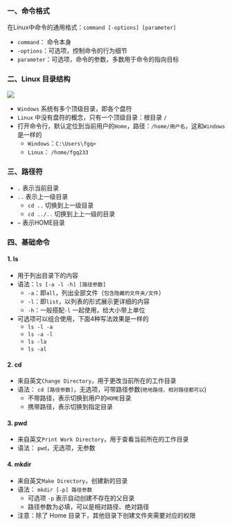 ### 一、命令格式
在Linux中命令的通用格式：`command [-options] [parameter]`
* `command`： 命令本身
* `-options`：可选项，控制命令的行为细节
* `parameter`：可选项，命令的参数，多数用于命令的指向目标


### 二、Linux 目录结构
![](https://fgq233.github.io/imgs/linux/linux01.png)

* `Windows` 系统有多个顶级目录，即各个盘符
* `Linux` 中没有盘符的概念，只有一个顶级目录：根目录 `/`
* 打开命令行，默认定位到当前用户的`Home`，路径：`/home/用户名`，这和`Windows`是一样的
  * `Windows`：`C:\Users\fgq>`
  * `Linux`： `/home/fgq233`


### 三、路径符
* `.`	表示当前目录
* `..`	表示上一级目录
  * `cd ..`   切换到上一级目录
  * `cd ../..`  切换到上上一级的目录
* `~`	表示HOME目录


### 四、基础命令
#### 1. ls 
* 用于列出目录下的内容
* 语法：`ls [-a -l -h] [路径参数]`
    * `-a`：即`all`，列出全部文件（`包含隐藏的文件夹/文件`）
    * `-l`：即`list`，以列表的形式展示更详细的内容
    * `-h`：一般搭配`-l` 一起使用，给大小带上单位
* 可选项可以组合使用，下面4种写法效果是一样的
    * `ls -l -a`
    * `ls -a -l`
    * `ls -la`
    * `ls -al`

#### 2. cd 
* 来自英文`Change Directory`，用于更改当前所在的工作目录
* 语法： `cd [路径参数]`，无选项，可带路径参数(`绝地路径、相对路径都可以`)
  * 不带路径，表示切换到用户的`HOME`目录  
  * 携带路径，表示切换到指定目录       


#### 3. pwd 
* 来自英文`Print Work Directory`，用于查看当前所在的工作目录
* 语法： `pwd`，无选项，无参数


#### 4. mkdir
* 来自英文`Make Directory`，创建新的目录
* 语法： `mkdir [-p] 路径参数`
  * 可选项 `-p` 表示自动创建不存在的父目录
  * 路径参数为必填，可以是相对路径、绝对路径
* 注意：除了 Home 目录下，其他目录下创建文件夹需要对应的权限




